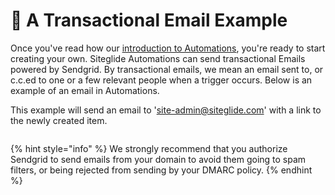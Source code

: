 # 🔹 A Transactional Email Example

Once you've read how our [introduction to Automations](about-automations.md), you're ready to start creating your own.  Siteglide Automations can send transactional Emails powered by Sendgrid. By transactional emails, we mean an email sent to, or c.c.ed to one or a few relevant people when a trigger occurs. Below is an example of an email in Automations.

This example will send an email to 'site-admin@siteglide.com' with a link to the newly created item.

<figure><img src="https://d258lu9myqkejp.cloudfront.net/attachment_images/f0f073c5beb44a6a98d214a515f6fe53bcc369019c684cac689acb65ef91f41a1679653640212.png" alt=""><figcaption></figcaption></figure>

{% hint style="info" %}
We strongly recommend that you authorize Sendgrid to send emails from your domain to avoid them going to spam filters, or being rejected from sending by your DMARC policy.&#x20;
{% endhint %}
